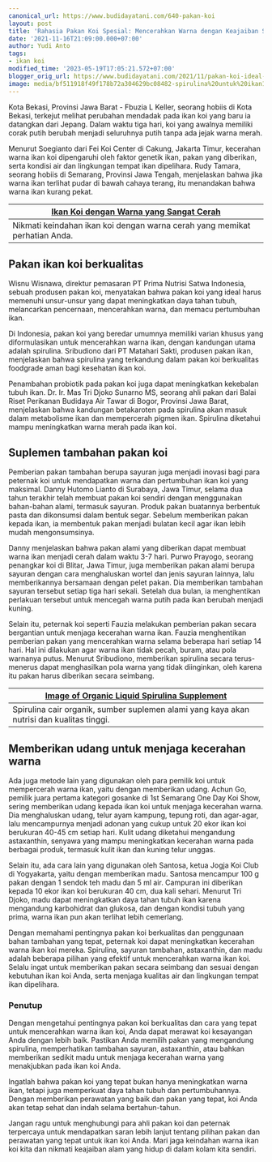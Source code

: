 ```yaml
---
canonical_url: https://www.budidayatani.com/640-pakan-koi
layout: post
title: 'Rahasia Pakan Koi Spesial: Mencerahkan Warna dengan Keajaiban Spirulina'
date: '2021-11-16T21:09:00.000+07:00'
author: Yudi Anto
tags:
- ikan koi
modified_time: '2023-05-19T17:05:21.572+07:00'
blogger_orig_url: https://www.budidayatani.com/2021/11/pakan-koi-ideal-berstandar-mutu-untuk.html
image: media/bf511918f49f178b72a304629bc08482-spirulina%20untuk%20ikan1.jpg
---
```

Kota Bekasi, Provinsi Jawa Barat - Fbuzia L Keller, seorang hobiis di Kota Bekasi, terkejut melihat perubahan mendadak pada ikan koi yang baru ia datangkan dari Jepang. Dalam waktu tiga hari, koi yang awalnya memiliki corak putih berubah menjadi seluruhnya putih tanpa ada jejak warna merah.

Menurut Soegianto dari Fei Koi Center di Cakung, Jakarta Timur, kecerahan warna ikan koi dipengaruhi oleh faktor genetik ikan, pakan yang diberikan, serta kondisi air dan lingkungan tempat ikan dipelihara. Rudy Tamara, seorang hobiis di Semarang, Provinsi Jawa Tengah, menjelaskan bahwa jika warna ikan terlihat pudar di bawah cahaya terang, itu menandakan bahwa warna ikan kurang pekat.



| [Ikan Koi dengan Warna yang Sangat Cerah](https://blogger.googleusercontent.com/img/b/R29vZ2xl/AVvXsEiIJNi268Y1UYEm5jLPOplE0UOVYHyyl3EF8YufcKaBP6IBgp_bDrv5jxsaPNLPCfZFVyeOTjXDwy7RoI-0jMlMMHVxBJcgcFdvv_1ZHKTeCQXPRbRCgirwUZYxrzNrwzkKIgmv4JQvZrSwQ75aIz4XbwScwtg-hCvCjarrH-dD99MvY_00yZNf5xwAlg/s2133/spirulina%20untuk%20ikan1.jpg) |
| --- |
| Nikmati keindahan ikan koi dengan warna cerah yang memikat perhatian Anda. |

## Pakan ikan koi berkualitas

Wisnu Wisnawa, direktur pemasaran PT Prima Nutrisi Satwa Indonesia, sebuah produsen pakan koi, menyatakan bahwa pakan koi yang ideal harus memenuhi unsur-unsur yang dapat meningkatkan daya tahan tubuh, melancarkan pencernaan, mencerahkan warna, dan memacu pertumbuhan ikan.

Di Indonesia, pakan koi yang beredar umumnya memiliki varian khusus yang diformulasikan untuk mencerahkan warna ikan, dengan kandungan utama adalah spirulina. Sribudiono dari PT Matahari Sakti, produsen pakan ikan, menjelaskan bahwa spirulina yang terkandung dalam pakan koi berkualitas foodgrade aman bagi kesehatan ikan koi.

Penambahan probiotik pada pakan koi juga dapat meningkatkan kekebalan tubuh ikan. Dr. Ir. Mas Tri Djoko Sunarno MS, seorang ahli pakan dari Balai Riset Perikanan Budidaya Air Tawar di Bogor, Provinsi Jawa Barat, menjelaskan bahwa kandungan betakaroten pada spirulina akan masuk dalam metabolisme ikan dan mempercerah pigmen ikan. Spirulina diketahui mampu meningkatkan warna merah pada ikan koi.

## Suplemen tambahan pakan koi

Pemberian pakan tambahan berupa sayuran juga menjadi inovasi bagi para peternak koi untuk mendapatkan warna dan pertumbuhan ikan koi yang maksimal. Danny Hutomo Lianto di Surabaya, Jawa Timur, selama dua tahun terakhir telah membuat pakan koi sendiri dengan menggunakan bahan-bahan alami, termasuk sayuran. Produk pakan buatannya berbentuk pasta dan dikonsumsi dalam bentuk segar. Sebelum memberikan pakan kepada ikan, ia membentuk pakan menjadi bulatan kecil agar ikan lebih mudah mengonsumsinya.

Danny menjelaskan bahwa pakan alami yang diberikan dapat membuat warna ikan menjadi cerah dalam waktu 3-7 hari. Purwo Prayogo, seorang penangkar koi di Blitar, Jawa Timur, juga memberikan pakan alami berupa sayuran dengan cara menghaluskan wortel dan jenis sayuran lainnya, lalu memberikannya bersamaan dengan pelet pakan. Dia memberikan tambahan sayuran tersebut setiap tiga hari sekali. Setelah dua bulan, ia menghentikan perlakuan tersebut untuk mencegah warna putih pada ikan berubah menjadi kuning.

Selain itu, peternak koi seperti Fauzia melakukan pemberian pakan secara bergantian untuk menjaga kecerahan warna ikan. Fauzia menghentikan pemberian pakan yang mencerahkan warna selama beberapa hari setiap 14 hari. Hal ini dilakukan agar warna ikan tidak pecah, buram, atau pola warnanya putus. Menurut Sribudiono, memberikan spirulina secara terus-menerus dapat menghasilkan pola warna yang tidak diinginkan, oleh karena itu pakan harus diberikan secara seimbang.



| [Image of Organic Liquid Spirulina Supplement](https://blogger.googleusercontent.com/img/b/R29vZ2xl/AVvXsEj_vMd7r4K3m96Yzr_FKwdvFfgqEP2qAevo1quIZT9oJpFf1MBDU-r6mAtPA4V8akdZ1NjjdPnUDp49peOHybIH1qzYQReK5RDxFQbLxqovn5RD72BZ_4iFxyEacuzdB9ki-mRMkJNhlRE4gVVMabOFDOIaABoxTs9dPPD8lPvLbZJmWx4aUbPy9duWQg/s2133/spirulina%20untuk%20ikan.jpg) |
| --- |
| Spirulina cair organik, sumber suplemen alami yang kaya akan nutrisi dan kualitas tinggi. |

## Memberikan udang untuk menjaga kecerahan warna

Ada juga metode lain yang digunakan oleh para pemilik koi untuk mempercerah warna ikan, yaitu dengan memberikan udang. Achun Go, pemilik juara pertama kategori gosanke di 1st Semarang One Day Koi Show, sering memberikan udang kepada ikan koi untuk menjaga kecerahan warna. Dia menghaluskan udang, telur ayam kampung, tepung roti, dan agar-agar, lalu mencampurnya menjadi adonan yang cukup untuk 20 ekor ikan koi berukuran 40-45 cm setiap hari. Kulit udang diketahui mengandung astaxanthin, senyawa yang mampu meningkatkan kecerahan warna pada berbagai produk, termasuk kulit ikan dan kuning telur unggas.

Selain itu, ada cara lain yang digunakan oleh Santosa, ketua Jogja Koi Club di Yogyakarta, yaitu dengan memberikan madu. Santosa mencampur 100 g pakan dengan 1 sendok teh madu dan 5 ml air. Campuran ini diberikan kepada 10 ekor ikan koi berukuran 40 cm, dua kali sehari. Menurut Tri Djoko, madu dapat meningkatkan daya tahan tubuh ikan karena mengandung karbohidrat dan glukosa, dan dengan kondisi tubuh yang prima, warna ikan pun akan terlihat lebih cemerlang.

Dengan memahami pentingnya pakan koi berkualitas dan penggunaan bahan tambahan yang tepat, peternak koi dapat meningkatkan kecerahan warna ikan koi mereka. Spirulina, sayuran tambahan, astaxanthin, dan madu adalah beberapa pilihan yang efektif untuk mencerahkan warna ikan koi. Selalu ingat untuk memberikan pakan secara seimbang dan sesuai dengan kebutuhan ikan koi Anda, serta menjaga kualitas air dan lingkungan tempat ikan dipelihara.

### Penutup

Dengan mengetahui pentingnya pakan koi berkualitas dan cara yang tepat untuk mencerahkan warna ikan koi, Anda dapat merawat koi kesayangan Anda dengan lebih baik. Pastikan Anda memilih pakan yang mengandung spirulina, memperhatikan tambahan sayuran, astaxanthin, atau bahkan memberikan sedikit madu untuk menjaga kecerahan warna yang menakjubkan pada ikan koi Anda.

Ingatlah bahwa pakan koi yang tepat bukan hanya meningkatkan warna ikan, tetapi juga memperkuat daya tahan tubuh dan pertumbuhannya. Dengan memberikan perawatan yang baik dan pakan yang tepat, koi Anda akan tetap sehat dan indah selama bertahun-tahun.

Jangan ragu untuk menghubungi para ahli pakan koi dan peternak terpercaya untuk mendapatkan saran lebih lanjut tentang pilihan pakan dan perawatan yang tepat untuk ikan koi Anda. Mari jaga keindahan warna ikan koi kita dan nikmati keajaiban alam yang hidup di dalam kolam kita sendiri.


